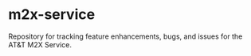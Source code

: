 m2x-service
===========

Repository for tracking feature enhancements, bugs, and issues for the AT&amp;T M2X Service.
